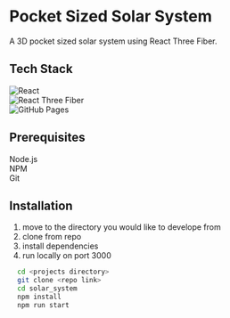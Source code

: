 
# Pocket Sized Solar System

A 3D pocket sized solar system using React Three Fiber.


## Tech Stack

![React](https://img.shields.io/badge/react-%2320232a.svg?style=for-the-badge&logo=react&logoColor=%2361DAFB)  
![React Three Fiber](https://img.shields.io/badge/React_Three_Fiber-black?style=for-the-badge&logo=three.js&logoColor=white)  
![GitHub Pages](https://img.shields.io/badge/github_pages-%23121011.svg?style=for-the-badge&logo=github&logoColor=white)  
  

## Prerequisites 

Node.js  
NPM  
Git
## Installation

1. move to the directory you would like to develope from
2. clone from repo
3. install dependencies
4. run locally on port 3000

```bash
  cd <projects directory>
  git clone <repo link>
  cd solar_system
  npm install
  npm run start
```
    
